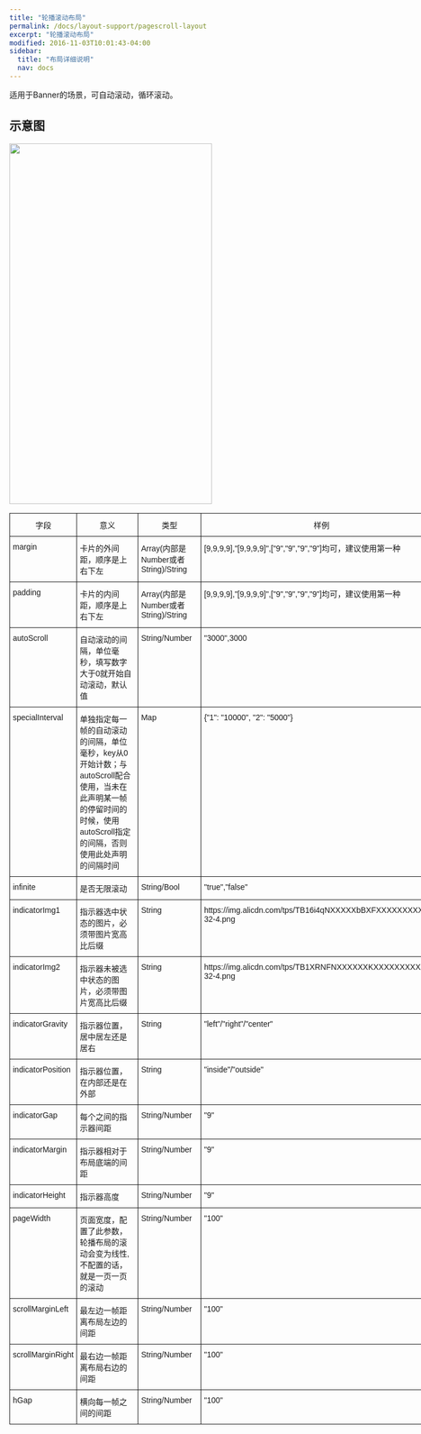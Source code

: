 ```yaml
---
title: "轮播滚动布局"
permalink: /docs/layout-support/pagescroll-layout
excerpt: "轮播滚动布局"
modified: 2016-11-03T10:01:43-04:00
sidebar:
  title: "布局详细说明"
  nav: docs
---
```


适用于Banner的场景，可自动滚动，循环滚动。

## 示意图

<img src="https://gw.alicdn.com/tfs/TB1vP0fQXXXXXaHapXXXXXXXXXX-720-1280.gif" width = "360" height = "640"/>

<style type="text/css">
.tg  {border-collapse:collapse;border-spacing:0;}
.tg td{font-family:Arial, sans-serif;font-size:14px;padding:10px 5px;border-style:solid;border-width:1px;overflow:hidden;word-break:normal;}
.tg th{font-family:Arial, sans-serif;font-size:14px;font-weight:normal;padding:10px 5px;border-style:solid;border-width:1px;overflow:hidden;word-break:normal;}
.tg .tg-yw4l{vertical-align:top}
</style>
<table class="tg" style="undefined;table-layout: fixed; width: 770px">
<colgroup>
<col style="width: 120px">
<col style="width: 302px">
<col style="width: 170px">
<col style="width: 202px">
</colgroup>
  <tr>
    <th class="tg-yw4l">字段</th>
    <th class="tg-yw4l">意义</th>
    <th class="tg-yw4l">类型</th>
    <th class="tg-yw4l">样例</th>
  </tr>
  <tr>
    <td class="tg-yw4l">margin</td>
    <td class="tg-yw4l">卡片的外间距，顺序是上右下左</td>
    <td class="tg-yw4l">Array(内部是Number或者String)/String</td>
    <td class="tg-yw4l">[9,9,9,9],"[9,9,9,9]",["9","9","9","9"]均可，建议使用第一种</td>
  </tr>
  <tr>
    <td class="tg-yw4l">padding</td>
    <td class="tg-yw4l">卡片的内间距，顺序是上右下左</td>
    <td class="tg-yw4l">Array(内部是Number或者String)/String</td>
    <td class="tg-yw4l">[9,9,9,9],"[9,9,9,9]",["9","9","9","9"]均可，建议使用第一种</td>
  </tr>
  <tr>
    <td class="tg-yw4l">autoScroll</td>
    <td class="tg-yw4l">自动滚动的间隔，单位毫秒，填写数字大于0就开始自动滚动，默认值</td>
    <td class="tg-yw4l">String/Number</td>
    <td class="tg-yw4l">"3000",3000</td>
  </tr>
  <tr>
    <td class="tg-yw4l">specialInterval</td>
    <td class="tg-yw4l">单独指定每一帧的自动滚动的间隔，单位毫秒，key从0开始计数；与autoScroll配合使用，当未在此声明某一帧的停留时间的时候，使用autoScroll指定的间隔，否则使用此处声明的间隔时间</td>
    <td class="tg-yw4l">Map</td>
    <td class="tg-yw4l">{"1": "10000", "2": "5000"}</td>
  </tr>
  <tr>
    <td class="tg-yw4l">infinite</td>
    <td class="tg-yw4l">是否无限滚动</td>
    <td class="tg-yw4l">String/Bool</td>
    <td class="tg-yw4l">"true","false"</td>
  </tr>
  <tr>
    <td class="tg-yw4l">indicatorImg1</td>
    <td class="tg-yw4l">指示器选中状态的图片，必须带图片宽高比后缀</td>
    <td class="tg-yw4l">String</td>
    <td class="tg-yw4l">https://img.alicdn.com/tps/TB16i4qNXXXXXbBXFXXXXXXXXXX-32-4.png</td>
  </tr>
  <tr>
    <td class="tg-yw4l">indicatorImg2</td>
    <td class="tg-yw4l">指示器未被选中状态的图片，必须带图片宽高比后缀</td>
    <td class="tg-yw4l">String</td>
    <td class="tg-yw4l">https://img.alicdn.com/tps/TB1XRNFNXXXXXXKXXXXXXXXXXXX-32-4.png</td>
  </tr>
  <tr>
    <td class="tg-yw4l">indicatorGravity</td>
    <td class="tg-yw4l">指示器位置，居中居左还是居右</td>
    <td class="tg-yw4l">String</td>
    <td class="tg-yw4l">"left"/"right"/"center"</td>
  </tr>
  <tr>
    <td class="tg-yw4l">indicatorPosition</td>
    <td class="tg-yw4l">指示器位置，在内部还是在外部</td>
    <td class="tg-yw4l">String</td>
    <td class="tg-yw4l">"inside"/"outside"</td>
  </tr>
  <tr>
    <td class="tg-yw4l">indicatorGap</td>
    <td class="tg-yw4l">每个之间的指示器间距</td>
    <td class="tg-yw4l">String/Number</td>
    <td class="tg-yw4l">"9"</td>
  </tr>
  <tr>
    <td class="tg-yw4l">indicatorMargin</td>
    <td class="tg-yw4l">指示器相对于布局底端的间距</td>
    <td class="tg-yw4l">String/Number</td>
    <td class="tg-yw4l">"9"</td>
  </tr>
  <tr>
    <td class="tg-yw4l">indicatorHeight</td>
    <td class="tg-yw4l">指示器高度</td>
    <td class="tg-yw4l">String/Number</td>
    <td class="tg-yw4l">"9"</td>
  </tr>
  <tr>
    <td class="tg-yw4l">pageWidth</td>
    <td class="tg-yw4l">页面宽度，配置了此参数，轮播布局的滚动会变为线性,不配置的话，就是一页一页的滚动</td>
    <td class="tg-yw4l">String/Number</td>
    <td class="tg-yw4l">"100"</td>
  </tr>
  <tr>
    <td class="tg-yw4l">scrollMarginLeft</td>
    <td class="tg-yw4l">最左边一帧距离布局左边的间距</td>
    <td class="tg-yw4l">String/Number</td>
    <td class="tg-yw4l">"100"</td>
  </tr>
  <tr>
    <td class="tg-yw4l">scrollMarginRight</td>
    <td class="tg-yw4l">最右边一帧距离布局右边的间距</td>
    <td class="tg-yw4l">String/Number</td>
    <td class="tg-yw4l">"100"</td>
  </tr>
  <tr>
    <td class="tg-yw4l">hGap</td>
    <td class="tg-yw4l">横向每一帧之间的间距</td>
    <td class="tg-yw4l">String/Number</td>
    <td class="tg-yw4l">"100"</td>
  </tr>
</table>

